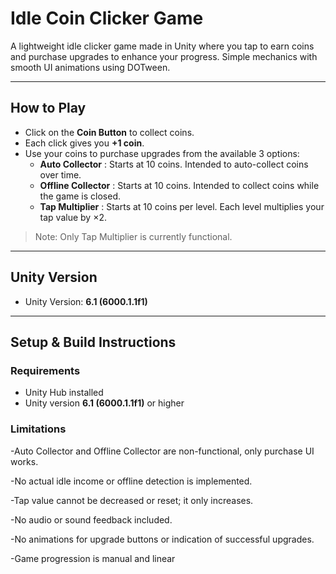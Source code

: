# Idle Coin Clicker Game

A lightweight idle clicker game made in Unity where you tap to earn coins and purchase upgrades to enhance your progress. Simple mechanics with smooth UI animations using DOTween.

---

##  How to Play

- Click on the **Coin Button** to collect coins.
- Each click gives you **+1 coin**.
- Use your coins to purchase upgrades from the available 3 options:
  - **Auto Collector** : Starts at 10 coins. Intended to auto-collect coins over time.
  - **Offline Collector** : Starts at 10 coins. Intended to collect coins while the game is closed.
  - **Tap Multiplier** : Starts at 10 coins per level. Each level multiplies your tap value by ×2.

> Note: Only Tap Multiplier is currently functional.

---

## Unity Version

- Unity Version: **6.1 (6000.1.1f1)**

---

## Setup & Build Instructions

### Requirements

- Unity Hub installed
- Unity version **6.1 (6000.1.1f1)** or higher

### Limitations

-Auto Collector and Offline Collector are non-functional, only purchase UI works.

-No actual idle income or offline detection is implemented.

-Tap value cannot be decreased or reset; it only increases.

-No audio or sound feedback included.

-No animations for upgrade buttons or indication of successful upgrades.

-Game progression is manual and linear 
